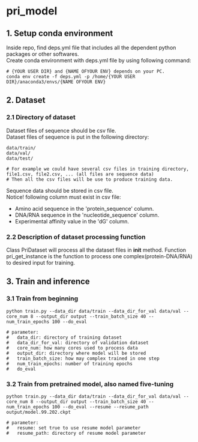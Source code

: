 # pri_model


## 1. Setup conda environment
Inside repo, find deps.yml file that includes all the dependent python packages or other softwares.  
Create conda environment with deps.yml file by using following command:
```
# {YOUR USER DIR} and {NAME OFYOUR ENV} depends on your PC.
conda env create -f deps.yml -p /home/{YOUR USER DIR}/anaconda3/envs/{NAME OFYOUR ENV}
```

## 2. Dataset
### 2.1 Directory of dataset
Dataset files of sequence should be csv file.  
Dataset files of sequence is put in the following directory:
```
data/train/
data/val/
data/test/

# For example we could have several csv files in training directory, file1.csv, file2.csv, ... (all files are sequence data)
# Then all the csv files will be use to produce training data.
```
Sequence data should be stored in csv file.  
Notice! following column must exist in csv file:
- Amino acid sequence in the 'protein_sequence' column.  
- DNA/RNA sequence in the 'nucleotide_sequence' column.  
- Experimental affinity value in the 'dG' column.  

### 2.2 Description of dataset processing function
Class PriDataset will process all the dataset files in __init__ method.
Function pri_get_instance is the function to process one complex(protein-DNA/RNA) to desired input for training.

## 3. Train and inference
### 3.1 Train from beginning
```
python train.py --data_dir data/train --data_dir_for_val data/val --core_num 8 --output_dir output --train_batch_size 40 --num_train_epochs 100 --do_eval

# parameter:
#   data_dir: directory of training dataset
#   data_dir_for_val: directory of validation dataset
#   core_num: how many cores used to process data
#   output_dir: directory where model will be stored
#   train_batch_size: how may complex trained in one step
#   num_train_epochs: number of training epochs
#   do_eval
```

### 3.2 Train from pretrained model, also named five-tuning
```
python train.py --data_dir data/train --data_dir_for_val data/val --core_num 8 --output_dir output --train_batch_size 40 --num_train_epochs 100 --do_eval --resume --resume_path output/model.99.202.ckpt 

# parameter:
#   resume: set true to use resume model parameter
#   resume_path: directory of resume model parameter
```



